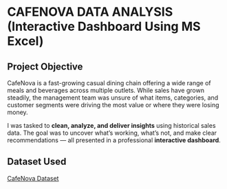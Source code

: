 # CAFENOVA DATA ANALYSIS (Interactive Dashboard Using MS Excel) 

## Project Objective
CafeNova is a fast-growing casual dining chain offering a wide range of meals and beverages across multiple outlets. While sales have grown steadily, the management team was unsure of what items, categories, and customer segments were driving the most value or where they were losing money.

I was tasked to **clean, analyze, and deliver insights** using historical sales data. The goal was to uncover what’s working, what’s not, and make clear recommendations — all presented in a professional **interactive dashboard**.

## Dataset Used
[CafeNova Dataset](https://github.com/Melvi-kene/CAFENOVA-DATA-ANALYSIS/blob/main/CAFENOVA_EKENE_OZ0BIALU_DASHBOARD.xlsx)

